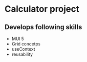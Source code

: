 # Calculator project 
## Develops following skills
- MUI 5
- Grid concetps
- useContext
- reusability
